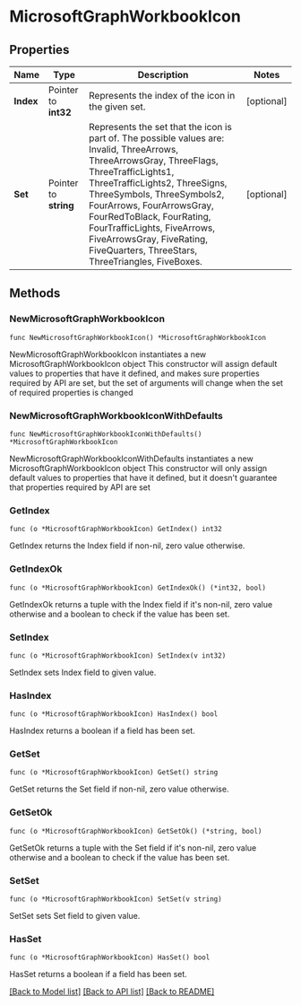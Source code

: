 # MicrosoftGraphWorkbookIcon

## Properties

Name | Type | Description | Notes
------------ | ------------- | ------------- | -------------
**Index** | Pointer to **int32** | Represents the index of the icon in the given set. | [optional] 
**Set** | Pointer to **string** | Represents the set that the icon is part of. The possible values are: Invalid, ThreeArrows, ThreeArrowsGray, ThreeFlags, ThreeTrafficLights1, ThreeTrafficLights2, ThreeSigns, ThreeSymbols, ThreeSymbols2, FourArrows, FourArrowsGray, FourRedToBlack, FourRating, FourTrafficLights, FiveArrows, FiveArrowsGray, FiveRating, FiveQuarters, ThreeStars, ThreeTriangles, FiveBoxes. | [optional] 

## Methods

### NewMicrosoftGraphWorkbookIcon

`func NewMicrosoftGraphWorkbookIcon() *MicrosoftGraphWorkbookIcon`

NewMicrosoftGraphWorkbookIcon instantiates a new MicrosoftGraphWorkbookIcon object
This constructor will assign default values to properties that have it defined,
and makes sure properties required by API are set, but the set of arguments
will change when the set of required properties is changed

### NewMicrosoftGraphWorkbookIconWithDefaults

`func NewMicrosoftGraphWorkbookIconWithDefaults() *MicrosoftGraphWorkbookIcon`

NewMicrosoftGraphWorkbookIconWithDefaults instantiates a new MicrosoftGraphWorkbookIcon object
This constructor will only assign default values to properties that have it defined,
but it doesn't guarantee that properties required by API are set

### GetIndex

`func (o *MicrosoftGraphWorkbookIcon) GetIndex() int32`

GetIndex returns the Index field if non-nil, zero value otherwise.

### GetIndexOk

`func (o *MicrosoftGraphWorkbookIcon) GetIndexOk() (*int32, bool)`

GetIndexOk returns a tuple with the Index field if it's non-nil, zero value otherwise
and a boolean to check if the value has been set.

### SetIndex

`func (o *MicrosoftGraphWorkbookIcon) SetIndex(v int32)`

SetIndex sets Index field to given value.

### HasIndex

`func (o *MicrosoftGraphWorkbookIcon) HasIndex() bool`

HasIndex returns a boolean if a field has been set.

### GetSet

`func (o *MicrosoftGraphWorkbookIcon) GetSet() string`

GetSet returns the Set field if non-nil, zero value otherwise.

### GetSetOk

`func (o *MicrosoftGraphWorkbookIcon) GetSetOk() (*string, bool)`

GetSetOk returns a tuple with the Set field if it's non-nil, zero value otherwise
and a boolean to check if the value has been set.

### SetSet

`func (o *MicrosoftGraphWorkbookIcon) SetSet(v string)`

SetSet sets Set field to given value.

### HasSet

`func (o *MicrosoftGraphWorkbookIcon) HasSet() bool`

HasSet returns a boolean if a field has been set.


[[Back to Model list]](../README.md#documentation-for-models) [[Back to API list]](../README.md#documentation-for-api-endpoints) [[Back to README]](../README.md)



